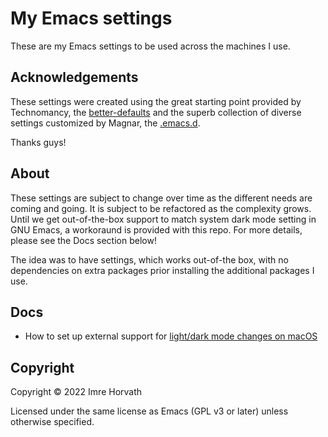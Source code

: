 # My Emacs settings

These are my Emacs settings to be used across the machines I use.

## Acknowledgements

These settings were created using the great starting point provided by Technomancy, the [better-defaults](https://github.com/technomancy/better-defaults) and the superb collection of diverse settings customized by Magnar, the [.emacs.d](https://github.com/magnars/.emacs.d).

Thanks guys!

## About

These settings are subject to change over time as the different needs are coming and going. It is subject to be refactored as the complexity grows. Until we get out-of-the-box support to match system dark mode setting in GNU Emacs, a workoraund is provided with this repo. For more details, please see the Docs section below!

The idea was to have settings, which works out-of-the box, with no dependencies on extra packages prior installing the additional packages I use.

## Docs

- How to set up external support for [light/dark mode changes on macOS](docs/dark_mode_change_macos.md)

## Copyright

Copyright © 2022 Imre Horvath

Licensed under the same license as Emacs (GPL v3 or later) unless otherwise specified.
